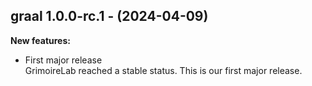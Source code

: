 ## graal 1.0.0-rc.1 - (2024-04-09)

**New features:**

 * First major release\
   GrimoireLab reached a stable status. This is our first major release.

